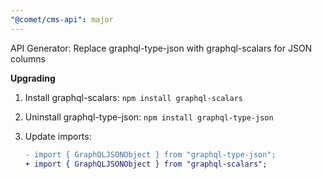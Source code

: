 ```yaml
---
"@comet/cms-api": major
---
```


API Generator: Replace graphql-type-json with graphql-scalars for JSON columns

**Upgrading**

1. Install graphql-scalars: `npm install graphql-scalars`
2. Uninstall graphql-type-json: `npm install graphql-type-json`
3. Update imports:

   ```diff
   - import { GraphQLJSONObject } from "graphql-type-json";
   + import { GraphQLJSONObject } from "graphql-scalars";
   ```
